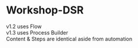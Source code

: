 # Workshop-DSR

v1.2 uses Flow<br>
v1.3 uses Process Builder<br>
Content & Steps are identical aside from automation
